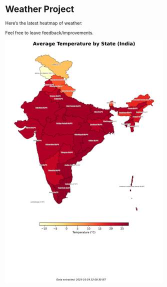 # Weather Project

Here’s the latest heatmap of weather:

Feel free to leave feedback/improvements.

![India Heatmap](docs/assets/india_heatmap.png?v=024129)
